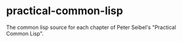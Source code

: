practical-common-lisp
=====================

The common lisp source for each chapter of Peter Seibel's "Practical Common Lisp".
